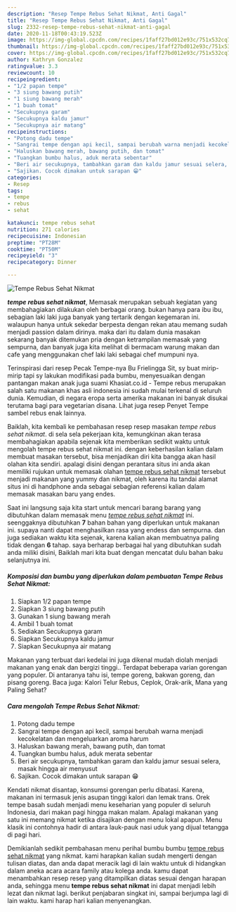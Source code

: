 ```yaml
---
description: "Resep Tempe Rebus Sehat Nikmat, Anti Gagal"
title: "Resep Tempe Rebus Sehat Nikmat, Anti Gagal"
slug: 2332-resep-tempe-rebus-sehat-nikmat-anti-gagal
date: 2020-11-18T00:43:19.523Z
image: https://img-global.cpcdn.com/recipes/1faff27bd012e93c/751x532cq70/tempe-rebus-sehat-nikmat-foto-resep-utama.jpg
thumbnail: https://img-global.cpcdn.com/recipes/1faff27bd012e93c/751x532cq70/tempe-rebus-sehat-nikmat-foto-resep-utama.jpg
cover: https://img-global.cpcdn.com/recipes/1faff27bd012e93c/751x532cq70/tempe-rebus-sehat-nikmat-foto-resep-utama.jpg
author: Kathryn Gonzalez
ratingvalue: 3.3
reviewcount: 10
recipeingredient:
- "1/2 papan tempe"
- "3 siung bawang putih"
- "1 siung bawang merah"
- "1 buah tomat"
- "Secukupnya garam"
- "Secukupnya kaldu jamur"
- "Secukupnya air matang"
recipeinstructions:
- "Potong dadu tempe"
- "Sangrai tempe dengan api kecil, sampai berubah warna menjadi kecokelatan dan mengeluarkan aroma harum"
- "Haluskan bawang merah, bawang putih, dan tomat"
- "Tuangkan bumbu halus, aduk merata sebentar"
- "Beri air secukupnya, tambahkan garam dan kaldu jamur sesuai selera, masak hingga air menyusut"
- "Sajikan. Cocok dimakan untuk sarapan 😁"
categories:
- Resep
tags:
- tempe
- rebus
- sehat

katakunci: tempe rebus sehat 
nutrition: 271 calories
recipecuisine: Indonesian
preptime: "PT28M"
cooktime: "PT50M"
recipeyield: "3"
recipecategory: Dinner

---
```



![Tempe Rebus Sehat Nikmat](https://img-global.cpcdn.com/recipes/1faff27bd012e93c/751x532cq70/tempe-rebus-sehat-nikmat-foto-resep-utama.jpg)

<b><i>tempe rebus sehat nikmat</i></b>, Memasak merupakan sebuah kegiatan yang membahagiakan dilakukan oleh berbagai orang. bukan hanya para ibu ibu, sebagian laki laki juga banyak yang tertarik dengan kegemaran ini. walaupun hanya untuk sekedar berpesta dengan rekan atau memang sudah menjadi passion dalam dirinya. maka dari itu dalam dunia masakan sekarang banyak ditemukan pria dengan ketrampilan memasak yang sempurna, dan banyak juga kita melihat di bermacam warung makan dan cafe yang menggunakan chef laki laki sebagai chef mumpuni nya.

Terinspirasi dari resep Pecak Tempe-nya Bu Frielingga Sit, sy buat mirip-mirip tapi sy lakukan modifikasi pada bumbu, menyesuaikan dengan pantangan makan anak juga suami Khasiat.co.id - Tempe rebus merupakan salah satu makanan khas asli indonesia ini sudah mulai terkenal di seluruh dunia. Kemudian, di negara eropa serta amerika makanan ini banyak disukai terutama bagi para vegetarian disana. Lihat juga resep Penyet Tempe sambel rebus enak lainnya.

Baiklah, kita kembali ke pembahasan resep resep masakan <i>tempe rebus sehat nikmat</i>. di sela sela pekerjaan kita, kemungkinan akan terasa membahagiakan apabila sejenak kita memberikan sedikit waktu untuk mengolah tempe rebus sehat nikmat ini. dengan keberhasilan kalian dalam membuat masakan tersebut, bisa menjadikan diri kita bangga akan hasil olahan kita sendiri. apalagi disini dengan perantara situs ini anda akan memiliki rujukan untuk memasak olahan <u>tempe rebus sehat nikmat</u> tersebut menjadi makanan yang yummy dan nikmat, oleh karena itu tandai alamat situs ini di handphone anda sebagai sebagian referensi kalian dalam memasak masakan baru yang endes.


Saat ini langsung saja kita start untuk mencari barang barang yang dibutuhkan dalam memasak menu <u><i>tempe rebus sehat nikmat</i></u> ini. seenggaknya dibutuhkan <b>7</b> bahan bahan yang diperlukan untuk makanan ini. supaya nanti dapat menghasilkan rasa yang endess dan sempurna. dan juga sediakan waktu kita sejenak, karena kalian akan membuatnya paling tidak dengan <b>6</b> tahap. saya berharap berbagai hal yang dibutuhkan sudah anda miliki disini, Baiklah mari kita buat dengan mencatat dulu bahan baku selanjutnya ini.

<!--inarticleads1-->

##### Komposisi dan bumbu yang diperlukan dalam pembuatan Tempe Rebus Sehat Nikmat:

1. Siapkan 1/2 papan tempe
1. Siapkan 3 siung bawang putih
1. Gunakan 1 siung bawang merah
1. Ambil 1 buah tomat
1. Sediakan Secukupnya garam
1. Siapkan Secukupnya kaldu jamur
1. Siapkan Secukupnya air matang


Makanan yang terbuat dari kedelai ini juga dikenal mudah diolah menjadi makanan yang enak dan bergizi tinggi.. Terdapat beberapa varian gorengan yang populer. Di antaranya tahu isi, tempe goreng, bakwan goreng, dan pisang goreng. Baca juga: Kalori Telur Rebus, Ceplok, Orak-arik, Mana yang Paling Sehat? 

<!--inarticleads2-->

##### Cara mengolah Tempe Rebus Sehat Nikmat:

1. Potong dadu tempe
1. Sangrai tempe dengan api kecil, sampai berubah warna menjadi kecokelatan dan mengeluarkan aroma harum
1. Haluskan bawang merah, bawang putih, dan tomat
1. Tuangkan bumbu halus, aduk merata sebentar
1. Beri air secukupnya, tambahkan garam dan kaldu jamur sesuai selera, masak hingga air menyusut
1. Sajikan. Cocok dimakan untuk sarapan 😁


Kendati nikmat disantap, konsumsi gorengan perlu dibatasi. Karena, makanan ini termasuk jenis asupan tinggi kalori dan lemak trans. Orek tempe basah sudah menjadi menu keseharian yang populer di seluruh Indonesia, dari makan pagi hingga makan malam. Apalagi makanan yang satu ini memang nikmat ketika disajikan dengan menu lokal apapun. Menu klasik ini contohnya hadir di antara lauk-pauk nasi uduk yang dijual tetangga di pagi hari. 

Demikianlah sedikit pembahasan menu perihal bumbu bumbu <u>tempe rebus sehat nikmat</u> yang nikmat. kami harapkan kalian sudah mengerti dengan tulisan diatas, dan anda dapat meracik lagi di lain waktu untuk di hidangkan dalam aneka acara acara family atau kolega anda. kamu dapat menambahkan resep resep yang ditampilkan diatas sesuai dengan harapan anda, sehingga menu <b>tempe rebus sehat nikmat</b> ini dapat menjadi lebih lezat dan nikmat lagi. berikut penjabaran singkat ini, sampai berjumpa lagi di lain waktu. kami harap hari kalian menyenangkan.
